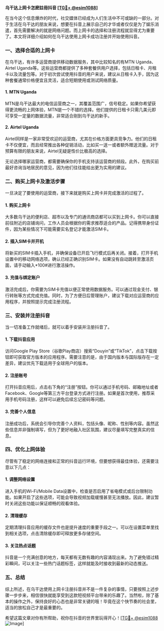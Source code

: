 **乌干达上网卡怎麽註冊抖音 [[TG💪+ @esim1088](https://t.me/s/esim1088)]**

在当今这个信息爆炸的时代，社交媒体已经成为人们生活中不可或缺的一部分。对于生活在乌干达的朋友来说，想要在抖音上展示自己的才华或者仅仅是为了娱乐消遣，首先需要解决的就是网络问题。而上网卡的选择和注册流程就显得尤为重要了。本文将详细介绍如何在乌干达使用上网卡成功注册并开始使用抖音。

### 一、选择合适的上网卡

在乌干达，有许多运营商提供移动数据服务，其中比较知名的有MTN Uganda、Airtel Uganda等。这些运营商都提供了多种套餐供用户选择，包括日租卡、月租卡以及流量包等。对于初次尝试使用抖音的用户来说，建议从日租卡入手，因为这种套餐通常价格便宜且灵活，适合短期使用或测试网络质量。

#### 1. MTN Uganda
MTN是乌干达最大的电信运营商之一，其覆盖范围广，信号稳定。如果你希望获得更流畅的上网体验，MTN是一个不错的选择。他们提供的日租卡只需几美元即可享受一定量的数据流量，非常适合刚到乌干达的新手。

#### 2. Airtel Uganda
Airtel同样是一家非常受欢迎的运营商，尤其在价格方面更具竞争力。他们的日租卡不仅便宜，而且经常推出各种促销活动，比如买一送一或者额外赠送流量。对于预算有限的朋友来说，Airtel无疑是性价比极高的选择。

无论选择哪家运营商，都需要确保你的手机支持该运营商的频段。此外，在购买前最好咨询当地居民的意见，因为他们往往能给出更为实用的建议。

### 二、购买上网卡及激活步骤

一旦决定了要使用的运营商，接下来就是购买上网卡并完成激活的过程了。

#### 1. 购买上网卡
大多数乌干达的便利店、超市以及专门的通讯商店都可以买到上网卡。你可以直接前往附近的店铺询问，工作人员会根据你的需求推荐适合的产品。记得携带身份证件，因为某些情况下可能需要实名登记才能激活SIM卡。

#### 2. 插入SIM卡并开机
将新买的SIM卡插入手机，并确保设备已开启飞行模式后再关闭。接着，打开手机设置中的移动网络选项，确认已经正确识别SIM卡。如果没有自动跳转至激活页面，请手动输入*100#进行激活操作。

#### 3. 充值与绑定账户
激活完成后，你需要为SIM卡充值以便正常使用数据服务。可以通过现金支付、银行转账等方式完成充值。同时，为了方便日后管理账户，建议下载对应运营商的应用程序，并按照提示完成注册流程。

### 三、安装并注册抖音

当一切准备工作就绪后，就可以着手安装并注册抖音了。

#### 1. 下载抖音应用
访问Google Play Store（谷歌Play商店）搜索“Douyin”或“TikTok”，点击下载按钮即可获取官方版本的应用程序。需要注意的是，由于国内版本与国际版存在一定差异，建议优先下载适用于全球用户的版本。

#### 2. 注册账号
打开抖音应用后，点击右下角的“注册”按钮。你可以通过手机号码、邮箱地址或者Facebook、Google等第三方平台登录方式进行注册。如果是首次使用，推荐采用手机号码注册，这样可以避免后续忘记密码等问题。

#### 3. 完善个人信息
注册成功后，系统会引导你完善个人资料，包括头像、昵称、性别等内容。虽然这些信息并非强制填写，但为了更好地融入社区氛围，建议尽量填写完整真实的信息。

### 四、优化上网体验

尽管有了稳定的网络连接和正常的抖音运行环境，但要想获得最佳体验，还需要注意以下几点：

#### 1. 调整网络设置
进入手机的Wi-Fi/Mobile Data设置中，检查是否启用了省电模式或后台限制功能。如果开启了这些选项，可能会导致视频加载缓慢甚至无法播放。因此，建议暂时关闭这些功能以保证顺畅的观看体验。

#### 2. 清理缓存
定期清理抖音应用的缓存文件也是提升速度的重要手段之一。可以在设置菜单里找到相关选项，点击清除缓存即可释放更多存储空间。

#### 3. 关注热点话题
抖音是一个充满创意的地方，每天都有无数有趣的内容涌现出来。为了避免错过精彩瞬间，可以关注一些热门话题标签，这样就能及时接收到最新的动态推送。

### 五、总结

综上所述，在乌干达使用上网卡注册抖音并不是一件复杂的事情，只要按照上述步骤一步步来，相信很快就能享受到这款短视频平台带来的乐趣了。当然啦，除了基本的操作之外，保持良好的心态也是非常关键的哦！毕竟在这个快节奏的社会里，适当的放松自己才是最重要的。

希望这篇文章对你有所帮助，祝你在抖音的世界里玩得开心！[[TG💪+ @esim1088](https://t.me/s/esim1088) ![Image](https://i.postimg.cc/4NQfJmqS/Snipaste-2025-05-13-00-14-12.png)]